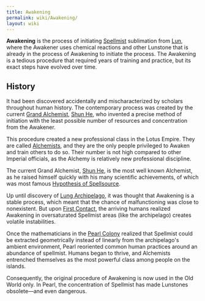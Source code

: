 ```yaml
---
title: Awakening
permalink: wiki/Awakening/
layout: wiki
---
```


**Awakening** is the process of initiating
[Spellmist](/wiki/Spellmist "wikilink") sublimation from
[Lun](/wiki/Lun "wikilink"), where the Awakener uses chemical reactions and
other Lunstone that is already in the process of Awakening to initiate
the process. The Awakening is a tedious procedure that required years of
training and practice, but its exact steps have evolved over time.

History
-------

It had been discovered accidentally and mischaracterized by scholars
throughout human history. The contemporary process was created by the
current [Grand Alchemist](/wiki/Grand_Alchemist "wikilink"), [Shun
He](/wiki/Shun_He "wikilink"), who invented a precise method of initiation
with the least possible number of resources and concentration from the
Awakener.

This procedure created a new professional class in the Lotus Empire.
They are called [Alchemists](/wiki/Alchemists "wikilink"), and they are the
only people privileged to Awaken and train others to do so. Their number
is not high compared to other Imperial officials, as the Alchemy is
relatively new professional discipline.

The current Grand Alchemist, [Shun He](/wiki/Shun_He "wikilink"), is the most
well known Alchemist, as he raised himself quickly with his many
scientific achievements, of which was most famous [Hypothesis of
Spellsource](/wiki/Hypothesis_of_Spellsource "wikilink").

Up until discovery of [Lung Archipelago](/wiki/Lung_Archipelago "wikilink"),
it was thought that Awakening is a stable process, which meant that the
chance of malfunctioning was close to nonexistent. But upon [First
Contact](/wiki/First_Contact "wikilink"), the arriving humans realized
Awakening in oversaturated Spellmist areas (like the archipelago)
creates volatile instabilities.

Once the mathematicians in the [Pearl Colony](/wiki/Pearl_Colony "wikilink")
realized that Spellmist could be extracted geometrically instead of
linearly from the archipelago's ambient environment, Pearl reoriented
common human practices around an abundance of spellmist. Humans began to
thrive, and Alchemists entrenched themselves as the most powerful class
among people on the islands.

Consequently, the original procedure of Awakening is now used in the Old
World only. In Pearl, the concentration of Spellmist has made Lunstones
obsolete—and even dangerous.
